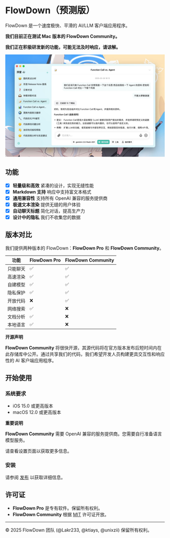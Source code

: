 # FlowDown（预测版）

FlowDown 是一个速度极快、平滑的 AI/LLM 客户端应用程序。

**我们目前正在测试 Mac 版本的 FlowDown Community。**

**我们正在积极研发新的功能，可能无法及时响应，请谅解。**

![Preview](../../../Resources/SCR-20250115-lvgw.jpeg)

## 功能

- [x] **轻量级和高效** 紧凑的设计，实现无缝性能
- [x] **Markdown 支持** 响应中支持富文本格式
- [x] **通用兼容性** 支持所有 OpenAI 兼容的服务提供商
- [x] **极速文本渲染** 提供无缝的用户体验
- [x] **自动聊天标题** 简化对话，提高生产力
- [x] **设计中的隐私** 我们不收集您的数据

## 版本对比

我们提供两种版本的 FlowDown：**FlowDown Pro** 和 **FlowDown Community**。

| **功能** | **FlowDown Pro** | **FlowDown Community** |
| -------- | ---------------- | ---------------------- |
| 只能聊天 | ✅               | ✅                     |
| 高速渲染 | ✅               | ✅                     |
| 自建模型 | ✅               | ✅                     |
| 隐私保护 | ✅               | ✅                     |
| 开放代码 | ❌               | ✅                     |
| 网络搜索 | ✅               | ❌                     |
| 文档分析 | ✅               | ❌                     |
| 本地语言 | ✅               | ❌                     |

**开源声明**

**FlowDown Community** 将很快开源，其源代码将在官方版本发布后短时间内在此存储库中公开。通过共享我们的代码，我们希望开发人员构建更具交互性和响应性的 AI 客户端应用程序。

## 开始使用

### 系统要求

- iOS 15.0 或更高版本
- macOS 12.0 或更高版本

**重要说明**

**FlowDown Community** 需要 OpenAI 兼容的服务提供商。您需要自行准备语言模型服务。

请查看设置页面以获取更多信息。

### 安装

请参阅 [发布](https://github.com/Lakr233/FlowDown-Beta/releases) 以获取详细信息。

## 许可证

- **FlowDown Pro** 是专有软件。保留所有权利。
- **FlowDown Community** 根据 [MIT](../../../LICENSE) 许可证开放。

---

© 2025 FlowDown 团队 (@Lakr233, @ktiays, @unixzii) 保留所有权利。
